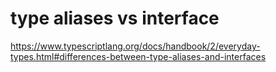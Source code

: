# type aliases vs interface

https://www.typescriptlang.org/docs/handbook/2/everyday-types.html#differences-between-type-aliases-and-interfaces


